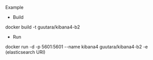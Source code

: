 Example

- Build

docker build -t guutara/kibana4-b2

- Run

docker run -d -p 5601:5601 --name kibana4 guutara/kibana4-b2 -e (elasticsearch URI)
